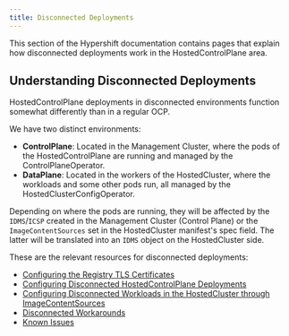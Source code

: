 ```yaml
---
title: Disconnected Deployments
---
```


This section of the Hypershift documentation contains pages that explain how disconnected deployments work in the HostedControlPlane area.

## Understanding Disconnected Deployments

HostedControlPlane deployments in disconnected environments function somewhat differently than in a regular OCP.

We have two distinct environments:

- **ControlPlane**: Located in the Management Cluster, where the pods of the HostedControlPlane are running and managed by the ControlPlaneOperator.
- **DataPlane**: Located in the workers of the HostedCluster, where the workloads and some other pods run, all managed by the HostedClusterConfigOperator.

Depending on where the pods are running, they will be affected by the `IDMS`/`ICSP` created in the Management Cluster (Control Plane) or the `ImageContentSources` set in the HostedCluster manifest's spec field. The latter will be translated into an `IDMS` object on the HostedCluster side.

These are the relevant resources for disconnected deployments:

- [Configuring the Registry TLS Certificates](tls-certificates.md)
- [Configuring Disconnected HostedControlPlane Deployments](idms-icsp-for-management-clusters.md)
- [Configuring Disconnected Workloads in the HostedCluster through ImageContentSources](image-content-sources.md)
- [Disconnected Workarounds](disconnected-workarounds.md)
- [Known Issues](known-issues.md)